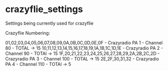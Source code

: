 # crazyflie_settings
Settings being currently used for crazyflie

Crazyflie Numbering:

01,02,03,04,05,06,07,08,09,0A,0B,0C,0D,0E,0F - Crazyradio PA 1 - Channel 80 - TOTAL -> 15
10,11,12,13,14,15,16,17,18,19,1A,1B,1C,1D,1E - Crazyradio PA 2 - Channel 90 - TOTAl -> 15
1F,20,21,22,23,24,25,26,27,28,29,2A,2B,2C,2D - Crazyradio PA 3 - Channel 100 - TOTAL -> 15
2E,2F,30,31,32 - Crazyradio PA 4 - Channel 110 - TOTAl -> 5
